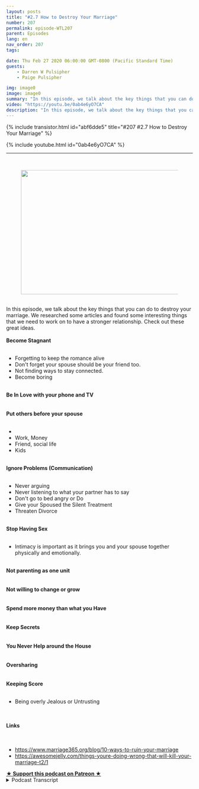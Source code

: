 ```yaml
---
layout: posts
title: "#2.7 How to Destroy Your Marriage"
number: 207
permalink: episode-WTL207
parent: Episodes
lang: en
nav_order: 207
tags:

date: Thu Feb 27 2020 06:00:00 GMT-0800 (Pacific Standard Time)
guests:
    - Darren W Pulsipher
    - Paige Pulsipher

img: image0
image: image0
summary: "In this episode, we talk about the key things that you can do to destroy your marriage. We researched some articles and found some interesting things that we need to work on to have a stronger relationship. Check out these great ideas."
video: "https://youtu.be/0ab4e6yO7CA"
description: "In this episode, we talk about the key things that you can do to destroy your marriage. We researched some articles and found some interesting things that we need to work on to have a stronger relationship. Check out these great ideas."
---
```


<div>
{% include transistor.html id="abf6dde5" title="#207 #2.7 How to Destroy Your Marriage" %}

{% include youtube.html id="0ab4e6yO7CA" %}
</div>

---

<html><head></head><body><div><br><figure data-trix-attachment="{&quot;contentType&quot;:&quot;image&quot;,&quot;height&quot;:336,&quot;url&quot;:&quot;https://lh3.googleusercontent.com/proxy/VLclaW8NYj1sE4sCJGPlTzB3cyiLgQgs74lII1cvYmnU7NW88dQIqfRE6pJkeSn3c7yWQgX8puE3dSsceunsuSrQhqRQiBFPIjtbgd17zV3xO37ifG5FRucU65wxuU8hLT0hlKdWoGTtmbDxnfBDhTM9BihrsB2Tv165Wr_y0VpOU68wgshKYvA7WzDk4wDbuAbjskIXVmPw=s0-d&quot;,&quot;width&quot;:640}" data-trix-content-type="image" class="attachment attachment--preview"><img src="./image0" width="640" height="336"><figcaption class="attachment__caption"></figcaption></figure></div><div><br></div><div>In this episode, we talk about the key things that you can do to destroy your marriage. We researched some articles and found some interesting things that we need to work on to have a stronger relationship. Check out these great ideas.</div><div><strong><br>Become Stagnant<br></strong><br></div><ul><li>Forgetting to keep the romance alive</li><li>Don't forget your spouse should be your friend too.</li><li>Not finding ways to stay connected.</li><li>Become boring</li></ul><div><strong><br>Be In Love with your phone and TV<br></strong><br></div><div><strong><br>Put others before your spouse<br></strong><br></div><ul><li><br></li><li>Work, Money</li><li>Friend, social life</li><li>Kids</li></ul><div><strong><br>Ignore Problems (Communication)<br></strong><br></div><ul><li>Never arguing</li><li>Never listening to what your partner has to say</li><li>Don't go to bed angry or Do</li><li>Give your Spoused the Silent Treatment</li><li>Threaten Divorce</li></ul><div><strong><br>Stop Having Sex<br></strong><br></div><ul><li>Intimacy is important as it brings you and your spouse together physically and emotionally.</li></ul><div><strong><br>Not parenting as one unit<br></strong><br></div><div><strong><br>Not willing to change or grow<br></strong><br></div><div><strong><br>Spend more money than what you Have<br></strong><br></div><div><strong><br>Keep Secrets<br></strong><br></div><div><strong><br>You Never Help around the House<br></strong><br></div><div><strong><br>Oversharing<br></strong><br></div><div><strong><br>Keeping Score<br></strong><br></div><ul><li>Being overly Jealous or Untrusting</li></ul><div><br></div><div><strong><br>Links<br></strong><br></div><div><br></div><ul><li><a href="https://www.marriage365.org/blog/10-ways-to-ruin-your-marriage">https://www.marriage365.org/blog/10-ways-to-ruin-your-marriage</a></li><li><a href="https://awesomejelly.com/things-youre-doing-wrong-that-will-kill-your-marriage-t2/2/?utm_medium=referral&amp;layout=t2&amp;utm_source=google&amp;utm_campaign=A-t2-aj-3c4c-KillMarriage-m">https://awesomejelly.com/things-youre-doing-wrong-that-will-kill-your-marriage-t2/1</a></li></ul>
<strong>
  <a href="https://www.patreon.com/wheresthelemonade" target="_donate" rel="payment" title="★ Support this podcast on Patreon ★">★ Support this podcast on Patreon ★</a>
</strong></body></html>

<details>
<summary> Podcast Transcript </summary>

<p></p>

</details>
